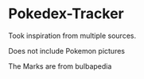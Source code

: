 # Pokedex-Tracker

Took inspiration from multiple sources.

Does not include Pokemon pictures

The Marks are from bulbapedia
